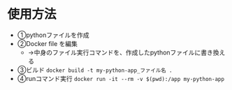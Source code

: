 # 使用方法

* ①pythonファイルを作成
* ②Docker file を編集
  * →中身のファイル実行コマンドを、作成したpythonファイルに書き換える
* ③ビルド
`docker build -t my-python-app_ファイル名 .`
* ④runコマンド実行
`docker run -it --rm -v $(pwd):/app my-python-app`
